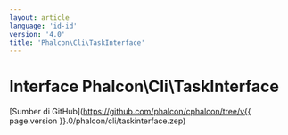 ```yaml
---
layout: article
language: 'id-id'
version: '4.0'
title: 'Phalcon\Cli\TaskInterface'
---
```

# Interface **Phalcon\Cli\TaskInterface**

[Sumber di GitHub](https://github.com/phalcon/cphalcon/tree/v{{ page.version }}.0/phalcon/cli/taskinterface.zep)
